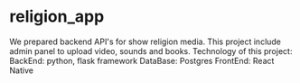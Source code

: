 # religion_app
  We prepared backend API's for show religion media. This project include admin panel to upload video, sounds and books. Technology of this project: BackEnd: python, flask framework DataBase: Postgres FrontEnd: React Native
